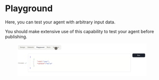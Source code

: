 # Playground

Here, you can test your agent with arbitrary input data.  

You should make extensive use of this capability to test your agent before publishing.


<figure><img src="images/playground.png" alt=""><figcaption></figcaption></figure>
